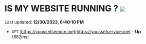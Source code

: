 # IS MY WEBSITE RUNNING ? [![](https://img.shields.io/static/v1?label=Sponsor&message=%E2%9D%A4&logo=GitHub&color=%23fe8e86)](https://github.com/sponsors/<username>)

Last updated: **12/30/2023, 6:40:10 PM**

- `GET` [https://youssefservice.me](https://youssefservice.me) - **Up** (882ms)
